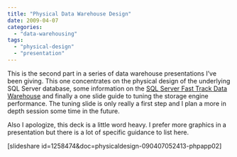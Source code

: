 ```yaml
---
title: "Physical Data Warehouse Design"
date: 2009-04-07
categories: 
  - "data-warehousing"
tags: 
  - "physical-design"
  - "presentation"
---
```


This is the second part in a series of data warehouse presentations I’ve been giving. This one concentrates on the physical design of the underlying SQL Server database, some information on the [SQL Server Fast Track Data Warehouse](http://www.microsoft.com/sqlserver/2008/en/us/fasttrack.aspx) and finally a one slide guide to tuning the storage engine performance. The tuning slide is only really a first step and I plan a more in depth session some time in the future.

Also I apologize, this deck is a little word heavy. I prefer more graphics in a presentation but there is a lot of specific guidance to list here.

\[slideshare id=1258474&doc=physicaldesign-090407052413-phpapp02\]
